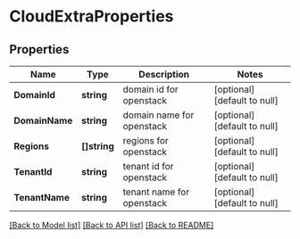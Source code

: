 # CloudExtraProperties

## Properties
Name | Type | Description | Notes
------------ | ------------- | ------------- | -------------
**DomainId** | **string** | domain id for openstack | [optional] [default to null]
**DomainName** | **string** | domain name for openstack | [optional] [default to null]
**Regions** | **[]string** | regions for openstack | [optional] [default to null]
**TenantId** | **string** | tenant id for openstack | [optional] [default to null]
**TenantName** | **string** | tenant name for openstack | [optional] [default to null]

[[Back to Model list]](../README.md#documentation-for-models) [[Back to API list]](../README.md#documentation-for-api-endpoints) [[Back to README]](../README.md)


